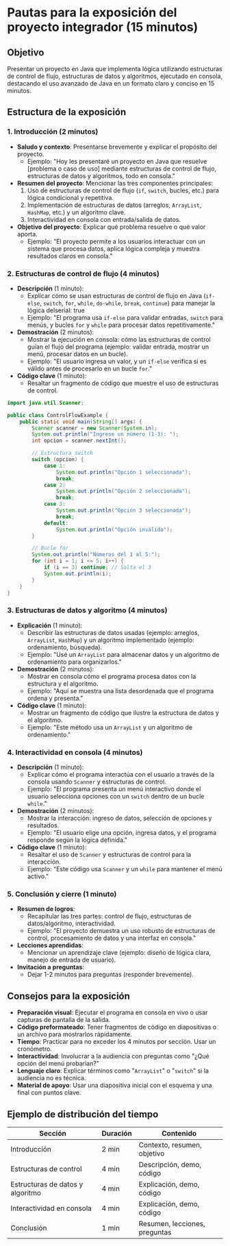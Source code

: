 # Pautas para la exposición del proyecto integrador (15 minutos)

## Objetivo
Presentar un proyecto en Java que implementa lógica utilizando estructuras de control de flujo, estructuras de datos y algoritmos, ejecutado en consola, destacando el uso avanzado de Java en un formato claro y conciso en 15 minutos.

## Estructura de la exposición
### 1. Introducción (2 minutos)
- **Saludo y contexto**: Presentarse brevemente y explicar el propósito del proyecto.
  - Ejemplo: "Hoy les presentaré un proyecto en Java que resuelve [problema o caso de uso] mediante estructuras de control de flujo, estructuras de datos y algoritmos, todo en consola."
- **Resumen del proyecto**: Mencionar las tres componentes principales:
  1. Uso de estructuras de control de flujo (`if`, `switch`, bucles, etc.) para lógica condicional y repetitiva.
  2. Implementación de estructuras de datos (arreglos, `ArrayList`, `HashMap`, etc.) y un algoritmo clave.
  3. Interactividad en consola con entrada/salida de datos.
- **Objetivo del proyecto**: Explicar qué problema resuelve o qué valor aporta.
  - Ejemplo: "El proyecto permite a los usuarios interactuar con un sistema que procesa datos, aplica lógica compleja y muestra resultados claros en consola."

### 2. Estructuras de control de flujo (4 minutos)
- **Descripción** (1 minuto):
  - Explicar cómo se usan estructuras de control de flujo en Java (`if-else`, `switch`, `for`, `while`, `do-while`, `break`, `continue`) para manejar la lógica delserial: true
  - Ejemplo: "El programa usa `if-else` para validar entradas, `switch` para menús, y bucles `for` y `while` para procesar datos repetitivamente."
- **Demostración** (2 minutos):
  - Mostrar la ejecución en consola: cómo las estructuras de control guían el flujo del programa (ejemplo: validar entrada, mostrar un menú, procesar datos en un bucle).
  - Ejemplo: "El usuario ingresa un valor, y un `if-else` verifica si es válido antes de procesarlo en un bucle `for`."
- **Código clave** (1 minuto):
  - Resaltar un fragmento de código que muestre el uso de estructuras de control.
  
  
```java
import java.util.Scanner;

public class ControlFlowExample {
    public static void main(String[] args) {
        Scanner scanner = new Scanner(System.in);
        System.out.println("Ingrese un número (1-3): ");
        int opcion = scanner.nextInt();

        // Estructura switch
        switch (opcion) {
            case 1:
                System.out.println("Opción 1 seleccionada");
                break;
            case 2:
                System.out.println("Opción 2 seleccionada");
                break;
            case 3:
                System.out.println("Opción 3 seleccionada");
                break;
            default:
                System.out.println("Opción inválida");
        }

        // Bucle for
        System.out.println("Números del 1 al 5:");
        for (int i = 1; i <= 5; i++) {
            if (i == 3) continue; // Salta el 3
            System.out.println(i);
        }
    }
}
```

### 3. Estructuras de datos y algoritmo (4 minutos)
- **Explicación** (1 minuto):
  - Describir las estructuras de datos usadas (ejemplo: arreglos, `ArrayList`, `HashMap`) y un algoritmo implementado (ejemplo: ordenamiento, búsqueda).
  - Ejemplo: "Usé un `ArrayList` para almacenar datos y un algoritmo de ordenamiento para organizarlos."
- **Demostración** (2 minutos):
  - Mostrar en consola cómo el programa procesa datos con la estructura y el algoritmo.
  - Ejemplo: "Aquí se muestra una lista desordenada que el programa ordena y presenta."
- **Código clave** (1 minuto):
  - Mostrar un fragmento de código que ilustre la estructura de datos y el algoritmo.
  - Ejemplo: "Este método usa un `ArrayList` y un algoritmo de ordenamiento."

### 4. Interactividad en consola (4 minutos)
- **Descripción** (1 minuto):
  - Explicar cómo el programa interactúa con el usuario a través de la consola usando `Scanner` y estructuras de control.
  - Ejemplo: "El programa presenta un menú interactivo donde el usuario selecciona opciones con un `switch` dentro de un bucle `while`."
- **Demostración** (2 minutos):
  - Mostrar la interacción: ingreso de datos, selección de opciones y resultados.
  - Ejemplo: "El usuario elige una opción, ingresa datos, y el programa responde según la lógica definida."
- **Código clave** (1 minuto):
  - Resaltar el uso de `Scanner` y estructuras de control para la interacción.
  - Ejemplo: "Este código usa `Scanner` y un `while` para mantener el menú activo."

### 5. Conclusión y cierre (1 minuto)
- **Resumen de logros**:
  - Recapitular las tres partes: control de flujo, estructuras de datos/algoritmo, interactividad.
  - Ejemplo: "El proyecto demuestra un uso robusto de estructuras de control, procesamiento de datos y una interfaz en consola."
- **Lecciones aprendidas**:
  - Mencionar un aprendizaje clave (ejemplo: diseño de lógica clara, manejo de entrada de usuario).
- **Invitación a preguntas**:
  - Dejar 1-2 minutos para preguntas (responder brevemente).

## Consejos para la exposición
- **Preparación visual**: Ejecutar el programa en consola en vivo o usar capturas de pantalla de la salida.
- **Código preformateado**: Tener fragmentos de código en diapositivas o un archivo para mostrarlos rápidamente.
- **Tiempo**: Practicar para no exceder los 4 minutos por sección. Usar un cronómetro.
- **Interactividad**: Involucrar a la audiencia con preguntas como "¿Qué opción del menú probarían?"
- **Lenguaje claro**: Explicar términos como "`ArrayList`" o "`switch`" si la audiencia no es técnica.
- **Material de apoyo**: Usar una diapositiva inicial con el esquema y una final con puntos clave.

## Ejemplo de distribución del tiempo
| Sección | Duración | Contenido |
|---------|----------|-----------|
| Introducción | 2 min | Contexto, resumen, objetivo |
| Estructuras de control | 4 min | Descripción, demo, código |
| Estructuras de datos y algoritmo | 4 min | Explicación, demo, código |
| Interactividad en consola | 4 min | Explicación, demo, código |
| Conclusión | 1 min | Resumen, lecciones, preguntas |